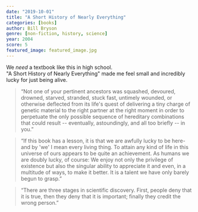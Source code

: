 ```yaml
---
date: "2019-10-01"
title: "A Short History of Nearly Everything"
categories: [books]
author: Bill Bryson
genre: [non-fiction, history, science]
year: 2004
score: 5
featured_image: featured_image.jpg
---
```


We _need_ a textbook like this in high school.  
"A Short History of Nearly Everything" made me feel small and incredibly lucky for just being alive.

> “Not one of your pertinent ancestors was squashed, devoured, drowned, starved, stranded, stuck fast, untimely wounded, or otherwise deflected from its life's quest of delivering a tiny charge of genetic material to the right partner at the right moment in order to perpetuate the only possible sequence of hereditary combinations that could result -- eventually, astoundingly, and all too briefly -- in you.”

> “If this book has a lesson, it is that we are awfully lucky to be here-and by 'we' I mean every living thing. To attain any kind of life in this universe of ours appears to be quite an achievement. As humans we are doubly lucky, of course: We enjoy not only the privilege of existence but also the singular ability to appreciate it and even, in a multitude of ways, to make it better. It is a talent we have only barely begun to grasp.”

> “There are three stages in scientific discovery. First, people deny that it is true, then they deny that it is important; finally they credit the wrong person.”
